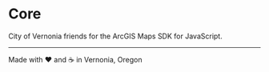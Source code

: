 # Core

City of Vernonia friends for the ArcGIS Maps SDK for JavaScript.

---

Made with :heart: and :coffee: in Vernonia, Oregon
